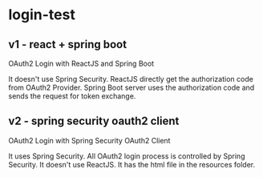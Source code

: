 # login-test

## v1 - react + spring boot

OAuth2 Login with ReactJS and Spring Boot

It doesn't use Spring Security.
ReactJS directly get the authorization code from OAuth2 Provider.
Spring Boot server uses the authorization code and sends the request for token exchange.

## v2 - spring security oauth2 client

OAuth2 Login with Spring Security OAuth2 Client

It uses Spring Security. All OAuth2 login process is controlled by Spring Security.
It doesn't use ReactJS. It has the html file in the resources folder.
